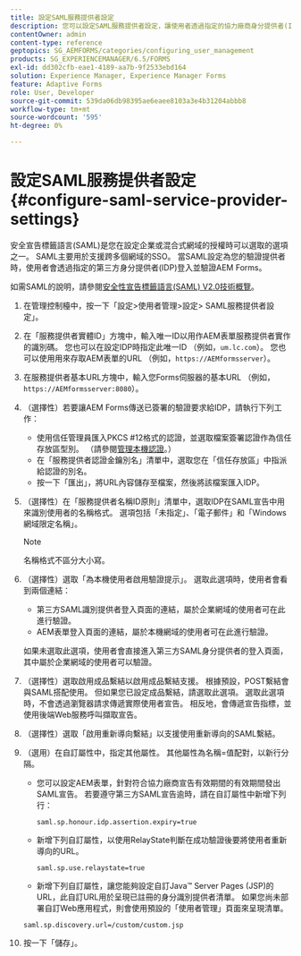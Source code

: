 ```yaml
---
title: 設定SAML服務提供者設定
description: 您可以設定SAML服務提供者設定，讓使用者透過指定的協力廠商身分提供者(IDP)登入並驗證AEM Forms。
contentOwner: admin
content-type: reference
geptopics: SG_AEMFORMS/categories/configuring_user_management
products: SG_EXPERIENCEMANAGER/6.5/FORMS
exl-id: dd302cfb-eae1-4189-aa7b-9f2533ebd164
solution: Experience Manager, Experience Manager Forms
feature: Adaptive Forms
role: User, Developer
source-git-commit: 539da06db98395ae6eaee8103a3e4b31204abbb8
workflow-type: tm+mt
source-wordcount: '595'
ht-degree: 0%

---
```


# 設定SAML服務提供者設定{#configure-saml-service-provider-settings}

安全宣告標籤語言(SAML)是您在設定企業或混合式網域的授權時可以選取的選項之一。 SAML主要用於支援跨多個網域的SSO。 當SAML設定為您的驗證提供者時，使用者會透過指定的第三方身分提供者(IDP)登入並驗證AEM Forms。

如需SAML的說明，請參閱[安全性宣告標籤語言(SAML) V2.0技術概覽](https://docs.oasis-open.org/security/saml/Post2.0/sstc-saml-tech-overview-2.0.html)。

1. 在管理控制檯中，按一下「設定>使用者管理>設定> SAML服務提供者設定」。
1. 在「服務提供者實體ID」方塊中，輸入唯一ID以用作AEM表單服務提供者實作的識別碼。 您也可以在設定IDP時指定此唯一ID （例如，`um.lc.com`）。 您也可以使用用來存取AEM表單的URL （例如，`https://AEMformsserver`）。
1. 在服務提供者基本URL方塊中，輸入您Forms伺服器的基本URL （例如，`https://AEMformsserver:8080`）。
1. （選擇性）若要讓AEM Forms傳送已簽署的驗證要求給IDP，請執行下列工作：

   * 使用信任管理員匯入PKCS #12格式的認證，並選取檔案簽署認證作為信任存放區型別。 （請參閱[管理本機認證](/help/forms/using/admin-help/local-credentials.md#managing-local-credentials)。）
   * 在「服務提供者認證金鑰別名」清單中，選取您在「信任存放區」中指派給認證的別名。
   * 按一下「匯出」，將URL內容儲存至檔案，然後將該檔案匯入IDP。

1. （選擇性）在「服務提供者名稱ID原則」清單中，選取IDP在SAML宣告中用來識別使用者的名稱格式。 選項包括「未指定」、「電子郵件」和「Windows網域限定名稱」。

   >[!NOTE]
   >
   >名稱格式不區分大小寫。

1. （選擇性）選取「為本機使用者啟用驗證提示」。 選取此選項時，使用者會看到兩個連結：

   * 第三方SAML識別提供者登入頁面的連結，屬於企業網域的使用者可在此進行驗證。
   * AEM表單登入頁面的連結，屬於本機網域的使用者可在此進行驗證。

   如果未選取此選項，使用者會直接進入第三方SAML身分提供者的登入頁面，其中屬於企業網域的使用者可以驗證。

1. （選擇性）選取啟用成品繫結以啟用成品繫結支援。 根據預設，POST繫結會與SAML搭配使用。 但如果您已設定成品繫結，請選取此選項。 選取此選項時，不會透過瀏覽器請求傳遞實際使用者宣告。 相反地，會傳遞宣告指標，並使用後端Web服務呼叫擷取宣告。
1. （選擇性）選取「啟用重新導向繫結」以支援使用重新導向的SAML繫結。
1. （選用）在自訂屬性中，指定其他屬性。 其他屬性為名稱=值配對，以新行分隔。

   * 您可以設定AEM表單，針對符合協力廠商宣告有效期間的有效期間發出SAML宣告。 若要遵守第三方SAML宣告逾時，請在自訂屬性中新增下列行：

     `saml.sp.honour.idp.assertion.expiry=true`

   * 新增下列自訂屬性，以使用RelayState判斷在成功驗證後要將使用者重新導向的URL。

     `saml.sp.use.relaystate=true`

   * 新增下列自訂屬性，讓您能夠設定自訂Java™ Server Pages (JSP)的URL，此自訂URL用於呈現已註冊的身分識別提供者清單。 如果您尚未部署自訂Web應用程式，則會使用預設的「使用者管理」頁面來呈現清單。

   `saml.sp.discovery.url=/custom/custom.jsp`

1. 按一下「儲存」。
